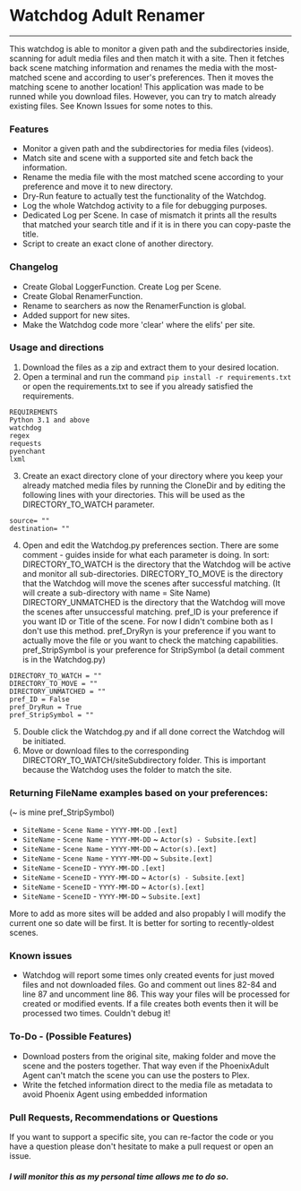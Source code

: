 # Watchdog Adult Renamer
---------------------------------------------------------------------
This watchdog is able to monitor a given path and the subdirectories inside, scanning for adult media files and then match it with a site. Then it fetches back scene matching information and renames the media with the most-matched scene and according to user's preferences. Then it moves the matching scene to another location!
This application was made to be runned while you download files. However, you can try to match already existing files. See Known Issues for some notes to this.

### Features
  - Monitor a given path and the subdirectories for media files (videos).
  - Match site and scene with a supported site and fetch back the information.
  - Rename the media file with the most matched scene according to your preference and move it to new directory.
  - Dry-Run feature to actually test the functionality of the Watchdog.
  - Log the whole Watchdog activity to a file for debugging purposes.
  - Dedicated Log per Scene. In case of mismatch it prints all the results that matched your search title and if it is in there you can copy-paste the title.
  - Script to create an exact clone of another directory.

### Changelog
  - Create Global LoggerFunction. Create Log per Scene.
  - Create Global RenamerFunction.
  - Rename to searchers as now the RenamerFunction is global.
  - Added support for new sites.
  - Make the Watchdog code more 'clear' where the elifs' per site.


### Usage and directions

1. Download the files as a zip and extract them to your desired location.
2. Open a terminal and run the command `pip install -r requirements.txt` or open the requirements.txt to see if you already satisfied the requirements.
```
REQUIREMENTS
Python 3.1 and above
watchdog
regex
requests
pyenchant
lxml
```


3. Create an exact directory clone of your directory where you keep your already matched media files by running the CloneDir and by editing the following lines with your directories. This will be used as the DIRECTORY_TO_WATCH parameter.
```
source= ""
destination= ""
```
4. Open and edit the Watchdog.py preferences section. There are some comment - guides inside for what each parameter is doing. In sort:
DIRECTORY_TO_WATCH is the directory that the Watchdog will be active and monitor all sub-directories.
DIRECTORY_TO_MOVE is the directory that the Watchdog will move the scenes after successful matching. (It will create a sub-directory with name = Site Name)
DIRECTORY_UNMATCHED is the directory that the Watchdog will move the scenes after unsuccessful matching.
pref_ID is your preference if you want ID or Title of the scene. For now I didn't combine both as I don't use this method.
pref_DryRyn is your preference if you want to actually move the file or you want to check the matching capabilities.
pref_StripSymbol is your preference for StripSymbol (a detail comment is in the Watchdog.py)
```
DIRECTORY_TO_WATCH = ""
DIRECTORY_TO_MOVE = ""
DIRECTORY_UNMATCHED = ""
pref_ID = False
pref_DryRun = True
pref_StripSymbol = ""
```
5. Double click the Watchdog.py and if all done correct the Watchdog will be initiated.
6. Move or download files to the corresponding DIRECTORY_TO_WATCH/siteSubdirectory folder. This is important because the Watchdog uses the folder to match the site.

### Returning FileName examples based on your preferences:
(~ is mine pref_StripSymbol)
- `SiteName` - `Scene Name` - `YYYY-MM-DD` `.[ext]`
- `SiteName` - `Scene Name` - `YYYY-MM-DD` ~ `Actor(s) - Subsite.[ext]`
- `SiteName` - `Scene Name` - `YYYY-MM-DD` ~ `Actor(s).[ext]`
- `SiteName` - `Scene Name` - `YYYY-MM-DD` ~ `Subsite.[ext]`
- `SiteName` - `SceneID` - `YYYY-MM-DD` `.[ext]`
- `SiteName` - `SceneID` - `YYYY-MM-DD` ~ `Actor(s) - Subsite.[ext]`
- `SiteName` - `SceneID` - `YYYY-MM-DD` ~ `Actor(s).[ext]`
- `SiteName` - `SceneID` - `YYYY-MM-DD` ~ `Subsite.[ext]`

More to add as more sites will be added and also propably I will modify the current one so date will be first. It is better for sorting to recently-oldest scenes.

### Known issues
- Watchdog will report some times only created events for just moved files and not downloaded files. Go and comment out lines 82-84 and line 87 and uncomment line 86. This way your files will be processed for created or modified events. If a file creates both events then it will be processed two times. Couldn't debug it!

### To-Do - (Possible Features)
- Download posters from the original site, making folder and move the scene and the posters together. That way even if the PhoenixAdult Agent can't match the scene you can use the posters to Plex.
- Write the fetched information direct to the media file as metadata to avoid Phoenix Agent using embedded information

### Pull Requests, Recommendations or Questions
If you want to support a specific site, you can re-factor the code or you have a question please don't hesitate to make a pull request or open an issue. 
##### I will monitor this as my personal time allows me to do so.
